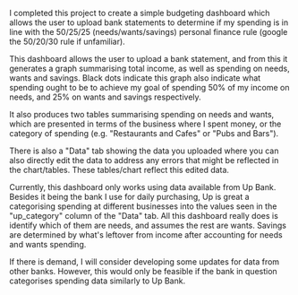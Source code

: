 I completed this project to create a simple budgeting dashboard which allows the user to upload bank statements to determine if my spending is in line with the 50/25/25 (needs/wants/savings) personal finance rule (google the 50/20/30 rule if unfamiliar).

This dashboard allows the user to upload a bank statement, and from this it generates a graph summarising total income, as well as spending on needs, wants and savings. Black dots indicate this graph also indicate what spending ought to be to achieve my goal of spending 50% of my income on needs, and 25% on wants and savings respectively.

It also produces two tables summarising spending on needs and wants, which are presented in terms of the business where I spent money, or the category of spending (e.g. "Restaurants and Cafes" or "Pubs and Bars").

There is also a "Data" tab showing the data you uploaded where you can also directly edit the data to address any errors that might be reflected in the chart/tables. These tables/chart reflect this edited data.

Currently, this dashboard only works using data available from Up Bank. Besides it being the bank I use for daily purchasing, Up is great a categorising spending at different businesses into the values seen in the "up_category" column of the "Data" tab. All this dashboard really does is identify which of them are needs, and assumes the rest are wants. Savings are determined by what's leftover from income after accounting for needs and wants spending.

If there is demand, I will consider developing some updates for data from other banks. However, this would only be feasible if the bank in question categorises spending data similarly to Up Bank.

